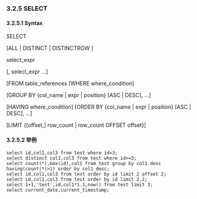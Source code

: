 ### 3.2.5 SELECT

#### 3.2.5.1 Syntax

SELECT 

[ALL | DISTINCT | DISTINCTROW ]

select_expr

[, select_expr ...]

[FROM table_references [WHERE where_condition]

[GROUP BY {col_name | expr | position} [ASC | DESC], ...]

[HAVING where_condition] [ORDER BY {col_name | expr | position} [ASC | DESC], ...]

[LIMIT {[offset,] row_count | row_count OFFSET offset}]


#### 3.2.5.2 举例

```
select id,col1,col3 from test where id=3;
select distinct col1,col3 from test where id>=3;
select count(*),max(id),col1 from test group by col1 desc having(count(*)>1) order by col1 desc;
select id,col1,col3 from test order by id limit 2 offset 2;
select id,col1,col3 from test order by id limit 2,2;
select 1+1,'test',id,col1*1.1,now() from test limit 3;
select current_date,current_timestamp;
```

